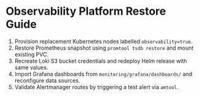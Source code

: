 # Observability Platform Restore Guide

1. Provision replacement Kubernetes nodes labelled `observability=true`.
2. Restore Prometheus snapshot using `promtool tsdb restore` and mount existing PVC.
3. Recreate Loki S3 bucket credentials and redeploy Helm release with same values.
4. Import Grafana dashboards from `monitoring/grafana/dashboards/` and reconfigure data sources.
5. Validate Alertmanager routes by triggering a test alert via `amtool`. 
